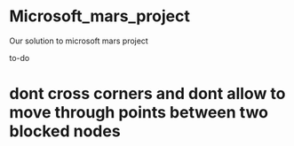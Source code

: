 # Microsoft_mars_project
Our solution to microsoft mars project

to-do
# dont cross corners and dont allow to move through points between two blocked nodes